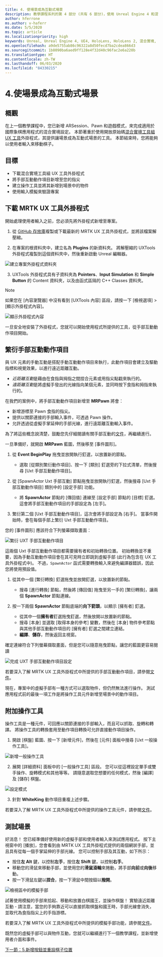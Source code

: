 ```yaml
---
title: 4. 使場景成為互動式場景
description: 教學課程系列的第 4 部分 (共有 6 部分)，使用 Unreal Engine 4 和混合實境工具組 UX 工具外掛程式來建置簡單的國際象棋應用程式
author: hferrone
ms.author: v-haferr
ms.date: 5/5/2020
ms.topic: article
ms.localizationpriority: high
keywords: Unreal, Unreal Engine 4, UE4, HoloLens, HoloLens 2, 混合實境, 教學課程, 開始使用, mrtk, uxt, UX 工具, 文件
ms.openlocfilehash: a9de5755ab86c96322a8d50fecd7ba2cdea866d3
ms.sourcegitcommit: 1b8090ba6aed9ff128e4f32d40c96fac2e6a220b
ms.translationtype: HT
ms.contentlocale: zh-TW
ms.lasthandoff: 06/03/2020
ms.locfileid: "84330215"
---
```

# <a name="4-making-your-scene-interactive"></a>4.使場景成為互動式場景

## <a name="overview"></a>概觀

在上一個教學課程中，您已新增 ARSession、Pawn 和遊戲模式，來完成適用於國際象棋應用程式的混合實境設定。 本節著重於使用開放原始碼[混合實境工具組 UX 工具](https://github.com/microsoft/MixedReality-UXTools-Unreal)外掛程式，其提供讓場景成為互動式場景的工具。 本節結束時，您將能夠以使用者輸入來移動棋子。 

## <a name="objectives"></a>目標

* 下載混合實境工具組 UX 工具外掛程式 
* 將手部互動動作項目新增至您的指尖
* 建立操作工具並將其新增到場景中的物件
* 使用輸入模擬來驗證專案

## <a name="downloading-the-mrtk-ux-tools-plugin"></a>下載 MRTK UX 工具外掛程式
開始處理使用者輸入之前，您必須先將外掛程式新增至專案。

1.  從 [GitHub 存放庫](https://github.com/microsoft/MixedReality-UXTools-Unreal/releases)複製或下載最新的 MRTK UX 工具外掛程式，並將該檔案解壓縮。

2.  在專案的根資料夾中，建立名為 **Plugins** 的新資料夾。 將解壓縮的 UXTools 外掛程式複製到這個資料夾中，然後重新啟動 Unreal 編輯器。 

![建立專案外掛程式資料夾](images/unreal-uxt/4-plugins.PNG)

3.  UXTools 外掛程式具有子資料夾為 **Pointers**、**Input Simulation** 和 **Simple Button** 的 Content 資料夾，以及由函式區隔的 C++ Classes 資料夾。  

> [!NOTE]
> 如果您在 [內容瀏覽器] 中沒有看到 [UXTools 內容] 區段，請按一下 [檢視選項] > [顯示外掛程式內容]。 

![顯示外掛程式內容](images/unreal-uxt/4-showplugincontent.PNG)

一旦安全地安裝了外掛程式，您就可以開始使用程式所提供的工具，從手部互動動作項目開始。

## <a name="spawning-hand-interaction-actors"></a>繁衍手部互動動作項目
與 UX 元素的手動互動是搭配手動互動動作項目來執行，此動作項目會建立及驅動指標和視覺效果，以進行遠近距離互動。
- *近距離互動*是藉由在食指與拇指之間捏合元素或用指尖點戳來執行的。 
- *遠距離互動*是將虛擬手發出的光線指向某個元素，並同時按下食指和拇指來執行的。

在我們的案例中，將手部互動動作項目新增至 **MRPawn** 將會：
- 新增游標至 Pawn 食指的指尖。
- 提供以關節連接的手部輸入事件，可透過 Pawn 操作。
- 允許透過從虛擬手掌延伸的手部光線，進行遠距離互動輸入事件。

為了將這些概念說清楚，鼓勵您先仔細閱讀有關手部互動的[文件](https://github.com/microsoft/MixedReality-UXTools-Unreal/blob/public/0.8.x/Docs/HandInteraction.md)，再繼續進行。 

一旦準備好，就開啟 **MRPawn** 藍圖，然後移至 [事件圖形]。 

1. 從 **Event BeginPlay** 拖曳並放開執行釘選，以放置新的節點。 
    * 選取 [從類別繁衍動作項目]、按一下 [類別] 釘選旁的下拉式清單，然後搜尋 [Uxt 手部互動動作項目]。 

2. 從 [SpawnActor Uxt 手部互動] 節點拖曳並放開執行釘選，然後搜尋 [Uxt 手部互動動作項目] 類別中的 [設定手部] 功能。 
    * 將 **SpawnActor** 節點的 [傳回值] 連線至 [設定手部] 節點的 [目標] 釘選。 這會將手部互動動作項目的手部設定為 [左手]。 

3. 繁衍第二個 [Uxt 手部互動動作項目]，這次會將手部設定為 [右手]。 當事件開始時，會在每個手部上繁衍 Uxt 手部互動動作項目。 

您的 [事件圖形] 應該符合下列螢幕擷取畫面：

![繁衍 UXT 手部互動動作項目](images/unreal-uxt/4-spawnactor.PNG)

這兩個 Uxt 手部互動動作項目都需要擁有者和初始轉換位置。 初始轉換並不重要，因為手動互動動作項目會在其可見時立即跳到虛擬手部 (此行為包含在 UX 工具外掛程式中)。 不過，`SpawnActor` 函式需要轉換輸入來避免編譯器錯誤，因此您將使用預設值。 

1. 從其中一個 [繁衍轉換] 釘選拖曳並放開釘選，以放置新的節點。 
    * 搜尋 [進行轉換] 節點，然後將 [傳回值] 拖曳至另一手的 [繁衍轉換]，讓兩個 **SpawnActor** 節點連線。 

3.  按一下兩個 **SpawnActor** 節點底端的**向下箭頭**，以顯示 [擁有者] 釘選。    
    * 從其中一個**擁有者**釘選拖曳釘選，然後放開以放置新的節點。 
    * 搜尋 [本身] 並選取 [取得本身的參考] 變數，然後在 [本身] 物件參考節點與其他手部互動動作項目的 [擁有者] 釘選之間建立連結。 
    * **編譯**、**儲存**，然後返回主視窗。 

確定連線符合下列螢幕擷取畫面，但是您可以隨意拖曳節點，讓您的藍圖更容易閱讀

![完成 UXT 手部互動動作項目設定](images/unreal-uxt/4-fingerptrs.PNG) 

若要深入了解 MRTK UX 工具外掛程式中所提供的手部互動動作項目，請參閱[文件](https://microsoft.github.io/MixedReality-UXTools-Unreal/version/public/0.8.x/Docs/HandInteraction.html)。

現在，專案中的虛擬手部有一種方式可以選取物件，但仍然無法進行操作。 測試應用程式前的最後一項工作是將操作工具元件新增至場景中的動作項目。

## <a name="attaching-manipulators"></a>附加操作工具

操作工具是一種元件，可回應以關節連接的手部輸入，而且可以抓取、旋轉和轉譯。 將操作工具的轉換套用至動作項目轉換可允許直接動作項目操作。 

1. 開啟 [棋盤] 藍圖、按一下 [新增元件]，然後在 [元件] 面板中搜尋 [Uxt 一般操作工具]。

![新增一般操作工具](images/unreal-uxt/4-addmanip.PNG)

2. 展開 [詳細資料] 面板中的 [一般操作工具] 區段。 您可以從這裡設定單手或雙手操作、旋轉模式和其他等等。 請隨意選取您想要的任何模式，然後 [編譯] 及 [儲存] 棋盤。 

![設定模式](images/unreal-uxt/4-setrotmode.PNG)

3. 針對 **WhiteKing** 動作項目重複上述步驟。

若要深入了解 MRTK UX 工具外掛程式中所提供的操作工具元件，請參閱[文件](https://microsoft.github.io/MixedReality-UXTools-Unreal/version/public/0.8.x/Docs/Manipulator.html)。

## <a name="testing-the-scene"></a>測試場景
好消息！ 您已經準備好使用新的虛擬手部和使用者輸入來測試應用程式。 按下主視窗中的 [播放]，您會看到由 MRTK UX 工具外掛程式提供的兩個網狀手部，並且具有從每一個手掌延伸的手部光線。 您可以控制手部及其互動，如下所示：
- 按住**左 Alt** 鍵，以控制**左手**，按住**左 Shift** 鍵，以控制**右手**。 
- 移動您的滑鼠來移動手部，並使用您的**滑鼠滾輪**來捲動，將手部**向前**或**向後**移動。 
- 按一下滑鼠左鍵以**捏合**，按一下滑鼠中間按鈕以**撥開**。 

![檢視區中的模擬手部](images/unreal-uxt/4-handsim.PNG)

試著使用模擬的手部來拾起、移動和放置白棋國王，並操作棋盤！ 實驗遠近距離互動 - 請注意，當您的手夠靠近可以直接抓取棋盤和國王時，手部光線會消失，並取代為食指指尖上的手指游標。 

若要深入了解 MRTK UX 工具外掛程式中所提供的模擬手部功能，請參閱[文件](https://microsoft.github.io/MixedReality-UXTools-Unreal/version/public/0.8.x/Docs/InputSimulation.html)。

既然您的虛擬手部可以與物件互動，您就可以繼續進行下一個教學課程，並新增使用者介面和事件。

[下一節：5.新增按鈕並重設棋子位置](unreal-uxt-ch5.md)
